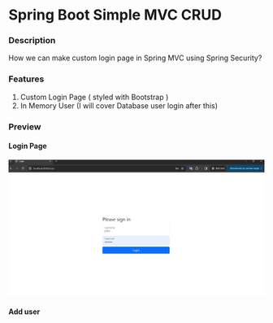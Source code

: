 # Spring Boot Simple MVC CRUD

### Description
How we can make custom login page in Spring MVC using Spring Security? 

### Features

1. Custom Login Page ( styled with Bootstrap )
2. In Memory User (I will cover Database user login after this)

### Preview

#### Login Page

![list](https://raw.githubusercontent.com/ademberk90/spring-boot-custom-login-page/main/images/login.PNG)

#### Add user

